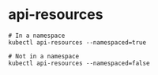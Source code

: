 # api-resources

```shell
# In a namespace
kubectl api-resources --namespaced=true

# Not in a namespace
kubectl api-resources --namespaced=false
```
